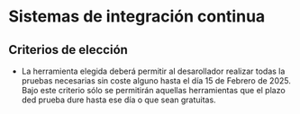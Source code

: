 # Sistemas de integración continua

## Criterios de elección

- La herramienta elegida deberá permitir al desarollador realizar todas la pruebas necesarias sin coste alguno hasta el día 15 de Febrero de 2025. Bajo este criterio sólo se permitirán aquellas herramientas que el plazo ded prueba dure hasta ese día o que sean gratuitas.

